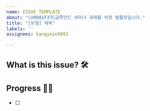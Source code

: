 ```yaml
---
name: ISSUE_TEMPLATE
about: "\U0001F37C금쪽안드 세미나 과제를 위한 템플릿입니다."
title: "[유형] 제목"
labels: ''
assignees: kangyein9892

---
```


## What is this issue? 🛠

## Progress 🏃‍♀️
- [ ]
